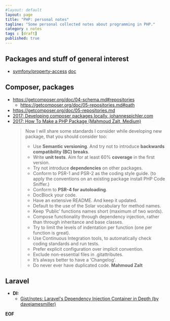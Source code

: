 ```yaml
---
#layout: default
layout: page
title: "PHP: personal notes"
tagline: "Some personal collected notes about programming in PHP."
category : notes
tags : [draft]
published: true
---
```


## Packages and stuff of general interest

* [symfony/property-access](https://packagist.org/packages/symfony/property-access)
  [doc](https://symfony.com/doc/current/components/property_access.html)


## Composer, packages

* <https://getcomposer.org/doc/04-schema.md#repositories>
  * <https://getcomposer.org/doc/05-repositories.md#path>
* <https://getcomposer.org/doc/05-repositories.md>
* [2017: Developing composer packages locally, johannespichler.com](https://johannespichler.com/developing-composer-packages-locally/)
* [2017: How To Make a PHP Package (Mahmoud Zalt, Medium)](https://medium.com/@Mahmoud_Zalt/how-to-make-a-php-package-5d3bb6b00df0)
  > Now I will share some standards I consider while developing new package, that you should consider too:
  > - Use __Semantic versioning__. And try not to introduce
  >   __backwards compatibility (BC) breaks__.
  > - Write __unit tests__. Aim for at least 60% __coverage__ in the first version.
  > - Try not introduce __dependencies__ on other packages.
  > - Conform to PSR-1 and PSR-2 as the coding style guide. (to apply the conventions on an existing package install PHP Code Sniffer.)
  > - Conform to __PSR-4 for autoloading__.
  > - DocBlock your code.
  > - Have an extensive README. And keep it updated.
  > - Default to the use of the Solar vocabulary for method names.
  > - Keep ‘Public’ functions names short (maximum of two words).
  > - Compose functionality through dependency injection, rather than through inheritance and base classes.
  > - Try to limit the levels of indentation per function (one per function is great).
  > - Use Continuous Integration tools, to automatically check coding standards and run tests.
  > - Prefer explicit configuration over implicit convention.
  > - Exclude non-essential files in .gitattributes.
  > - It’s always better to have a ‘Changelog’.
  > - Do never ever have duplicated code.
  > __Mahmoud Zalt__

## Laravel

* __DI:__
    - [Gist/notes: Laravel's Dependency Injection Container in Depth (by davejamesmiller)](https://gist.github.com/davejamesmiller/bd857d9b0ac895df7604dd2e63b23afe)

__EOF__
